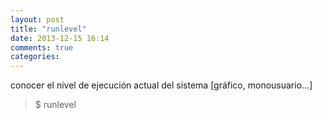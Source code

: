 ```yaml
---
layout: post
title: "runlevel"
date: 2013-12-15 16:14
comments: true
categories: 
---
```

conocer el nivel de ejecución actual del sistema [gráfico, monousuario...]

>$ runlevel

